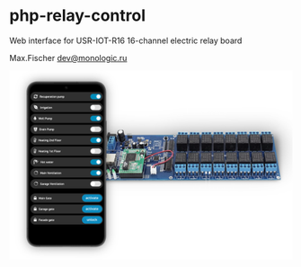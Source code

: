 # php-relay-control
Web interface for USR-IOT-R16 16-channel electric relay board

Max.Fischer <dev@monologic.ru>

![Web Interface for IO 16-channel relay board](/io-web-board.png?raw=true "Web interface - IO board")
